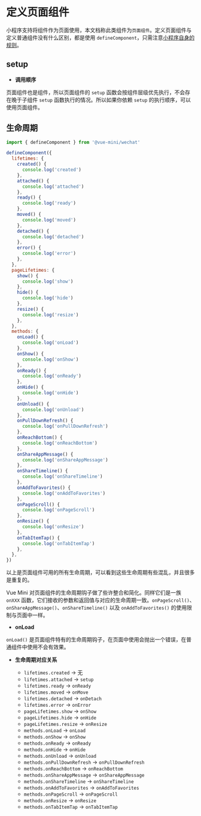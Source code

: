 # 定义页面组件

小程序支持将组件作为页面使用，本文档称此类组件为`页面组件`。定义页面组件与定义普通组件没有什么区别，都是使用 `defineComponent`，只需注意[小程序自身的规则](https://developers.weixin.qq.com/miniprogram/dev/framework/custom-component/component.html#%E4%BD%BF%E7%94%A8-Component-%E6%9E%84%E9%80%A0%E5%99%A8%E6%9E%84%E9%80%A0%E9%A1%B5%E9%9D%A2)。

## setup

- **调用顺序**

页面组件也是组件，所以页面组件的 `setup` 函数会按组件层级优先执行，不会存在晚于子组件 `setup` 函数执行的情况。所以如果你依赖 `setup` 的执行顺序，可以使用页面组件。

## 生命周期

```js
import { defineComponent } from '@vue-mini/wechat'

defineComponent({
  lifetimes: {
    created() {
      console.log('created')
    },
    attached() {
      console.log('attached')
    },
    ready() {
      console.log('ready')
    },
    moved() {
      console.log('moved')
    },
    detached() {
      console.log('detached')
    },
    error() {
      console.log('error')
    },
  },
  pageLifetimes: {
    show() {
      console.log('show')
    },
    hide() {
      console.log('hide')
    },
    resize() {
      console.log('resize')
    },
  },
  methods: {
    onLoad() {
      console.log('onLoad')
    },
    onShow() {
      console.log('onShow')
    },
    onReady() {
      console.log('onReady')
    },
    onHide() {
      console.log('onHide')
    },
    onUnload() {
      console.log('onUnload')
    },
    onPullDownRefresh() {
      console.log('onPullDownRefresh')
    },
    onReachBottom() {
      console.log('onReachBottom')
    },
    onShareAppMessage() {
      console.log('onShareAppMessage')
    },
    onShareTimeline() {
      console.log('onShareTimeline')
    },
    onAddToFavorites() {
      console.log('onAddToFavorites')
    },
    onPageScroll() {
      console.log('onPageScroll')
    },
    onResize() {
      console.log('onResize')
    },
    onTabItemTap() {
      console.log('onTabItemTap')
    },
  },
})
```

以上是页面组件可用的所有生命周期，可以看到这些生命周期有些混乱，并且很多是重复的。

Vue Mini 对页面组件的生命周期钩子做了些许整合和简化。同样它们是一族 `onXXX` 函数，它们接收的参数和返回值与对应的生命周期一致。`onPageScroll()`、`onShareAppMessage()`、`onShareTimeline()` 以及 `onAddToFavorites()` 的使用限制与页面中一样。

- **onLoad**

`onLoad()` 是页面组件特有的生命周期钩子，在页面中使用会抛出一个错误，在普通组件中使用不会有效果。

- **生命周期对应关系**

  - `lifetimes.created` -> 无
  - `lifetimes.attached` -> `setup`
  - `lifetimes.ready` -> `onReady`
  - `lifetimes.moved` -> `onMove`
  - `lifetimes.detached` -> `onDetach`
  - `lifetimes.error` -> `onError`
  - `pageLifetimes.show` -> `onShow`
  - `pageLifetimes.hide` -> `onHide`
  - `pageLifetimes.resize` -> `onResize`
  - `methods.onLoad` -> `onLoad`
  - `methods.onShow` -> `onShow`
  - `methods.onReady` -> `onReady`
  - `methods.onHide` -> `onHide`
  - `methods.onUnload` -> `onUnload`
  - `methods.onPullDownRefresh` -> `onPullDownRefresh`
  - `methods.onReachBottom` -> `onReachBottom`
  - `methods.onShareAppMessage` -> `onShareAppMessage`
  - `methods.onShareTimeline` -> `onShareTimeline`
  - `methods.onAddToFavorites` -> `onAddToFavorites`
  - `methods.onPageScroll` -> `onPageScroll`
  - `methods.onResize` -> `onResize`
  - `methods.onTabItemTap` -> `onTabItemTap`
